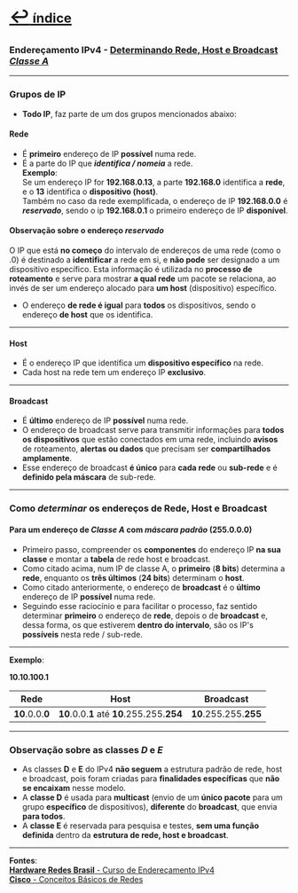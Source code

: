 [<p style="font-weight: 710;font-size: 1.5em;">↩︎<span style="font-size: .75em"> índice</span></p>](../enderecamento-ipv4/README.md)
---
### Endereçamento IPv4 - [Determinando Rede, Host e Broadcast ***Classe A***](https://www.youtube.com/watch?v=p2_kNrLBAXA&list=PLAp37wMSBouCU49LV0qFbItufigjYk-sp&index=9)
---

### Grupos de IP

* **Todo IP**, faz parte de um dos grupos mencionados abaixo:

#### **Rede**
* É **primeiro** endereço de IP **possível** numa rede.
* É a parte do IP que ***identifica / nomeia*** a rede.  
**Exemplo**:  
Se um endereço IP for **192.168.0.13**, a parte **192.168.0** identifica a **rede**, e o **13** identifica o **dispositivo (host)**.  
Também no caso da rede exemplificada, o endereço de IP **192.168.0.0** é ***reservado***, sendo o ip **192.168.0.1** o primeiro endereço de IP **disponível**.

#### Observação sobre o endereço ***reservado***
O IP que está **no começo** do intervalo de endereços de uma rede (como o .0) é destinado a **identificar** a rede em si, e **não pode** ser designado a um dispositivo específico. Esta informação é utilizada no **processo de roteamento** e serve para mostrar **a qual rede** um pacote se relaciona, ao invés de ser um endereço alocado para **um host** (dispositivo) específico.

* O endereço **de rede é igual** para **todos** os dispositivos, sendo o endereço **de host** que os identifica.

----
#### **Host**
* É o endereço IP que identifica um **dispositivo específico** na rede.
* Cada host na rede tem um endereço IP **exclusivo**.

---
#### **Broadcast**
* É **último** endereço de IP **possível** numa rede.
* O endereço de broadcast serve para transmitir informações para **todos os dispositivos** que estão conectados em uma rede, incluindo **avisos** de roteamento, **alertas ou dados** que precisam ser **compartilhados amplamente**.
* Esse endereço de broadcast **é único** para **cada rede** ou **sub-rede** e é **definido pela máscara** de sub-rede.

---
### Como ***determinar*** os endereços de Rede, Host e Broadcast

#### Para um endereço de ***Classe A*** com ***máscara padrão*** (255.0.0.0)

* Primeiro passo, compreender os **componentes** do endereço IP **na sua classe** e montar a **tabela** de rede host e broadcast.
* Como citado acima, num IP de classe A, o **primeiro** (**8 bits**) determina a **rede**, enquanto os **três últimos** (**24 bits**) determinam o **host**.
* Como citado anteriormente, o endereço de **broadcast** é o **último** endereço de IP **possível** numa rede.
* Seguindo esse raciocínio e para facilitar o processo, faz sentido determinar **primeiro** o endereço de **rede**, depois o de **broadcast** e, dessa forma, os que estiverem **dentro do intervalo**, são os IP's **possíveis** nesta rede / sub-rede.

---
**Exemplo**:

**10.10.100.1**

| Rede | Host | Broadcast |
| --- | --- | --- |
| **10**.0.0.**0** | **10**.0.0.**1** até **10**.255.255.**254** | **10**.255.255.**255** |

---
### Observação sobre as classes ***D*** e ***E***

* As classes **D** e **E** do IPv4 **não seguem** a estrutura padrão de rede, host e broadcast, pois foram criadas para **finalidades específicas** que **não se encaixam** nesse modelo.
* A **classe D** é usada para **multicast** (envio de um **único pacote** para um grupo **específico** de dispositivos), **diferente** do **broadcast**, que envia **para todos**. 
* A **classe E** é reservada para pesquisa e testes, **sem uma função definida** dentro da **estrutura de rede, host e broadcast**.


---		
**Fontes**:  
[**Hardware Redes Brasil** - Curso de Endereçamento IPv4](https://www.youtube.com/playlist?list=PLAp37wMSBouCU49LV0qFbItufigjYk-sp)  
[**Cisco** - Conceitos Básicos de Redes](https://www.netacad.com/pt/courses/networking-basics?courseLang=pt-BR)
